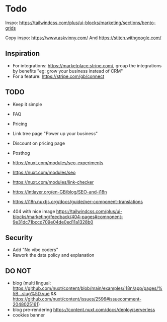 # Todo

Inspo: https://tailwindcss.com/plus/ui-blocks/marketing/sections/bento-grids

Copy inspo: https://www.askvinny.com/
And https://stitch.withgoogle.com/

## Inspiration

- For integrations: https://marketplace.stripe.com/, group the integrations by benefits "eg: grow your business instead of CRM"
- For a feature: https://stripe.com/gb/connect

## TODO

- Keep it simple
- FAQ
- Pricing
- Link tree page "Power up your business"
- Discount on pricing page

- Posthog
- <https://nuxt.com/modules/seo-experiments>
- <https://nuxt.com/modules/seo>
- <https://nuxt.com/modules/link-checker>
- <https://intlayer.org/en-GB/blog/SEO-and-i18n>
- https://i18n.nuxtjs.org/docs/guide/per-component-translations
- 404 with nice image <https://tailwindcss.com/plus/ui-blocks/marketing/feedback/404-pages#component-9e31dc71bccd709e04de0ed11a1328b0>

## Security

- Add "No vibe coders"
- Rework the data policy and explanation

## DO NOT

- blog (multi lingual: https://github.com/nuxt/content/blob/main/examples/i18n/app/pages/%5B...slug%5D.vue && https://github.com/nuxt/content/issues/2596#issuecomment-2048025161)
- blog pre-rendering https://content.nuxt.com/docs/deploy/serverless
- cookies banner
